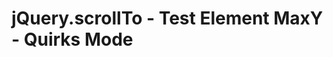 jQuery.scrollTo - Test Element MaxY - Quirks Mode
=================================================

 
